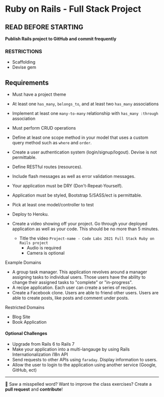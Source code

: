 # Ruby on Rails - Full Stack Project

## READ BEFORE STARTING

**Publish Rails project to GitHub and commit frequently**<br>

### RESTRICTIONS 
- Scaffolding 
- Devise gem

## Requirements

- Must have a project theme
- At least one `has_many`, `belongs_to`, and at least two `has_many` associations
- Implement at least one `many-to-many` relationship with `has_many :through` association
- Must perform CRUD operations
- Define at least one scope method in your model that uses a custom query method such as `where` and `order`.
- Create a user authentication system (login/signup/logout). Devise is not permittable.
- Define RESTful routes (resources).
- Include flash messages as well as error validation messages.
- Your application must be DRY (Don't-Repeat-Yourself).
- Application must be styled, Bootstrap 5/SASS/ect is permittable.
- Pick at least one model/controller to test
- Deploy to Heroku.

- Create a video showing off your project. Go through your deployed application as well as your code. This should be no more than 5 minutes. 
  - Title the video `Project-name - Code Labs 2021 Full Stack Ruby on Rails project`
    - Audio is required
    - Camera is optional

Example Domains
- A group task manager. This application revolves around a manager assigning tasks to individual users. Those users have the ability to change their assigned tasks to "complete" or "in-progress". 
- A recipe application. Each user can create a series of recipes.
- Create a Facebook clone. Users are able to friend other users. Users are able to create posts, like posts and comment under posts.

Restricted Domains 
- Blog Site
- Book Application

#### Optional Challenges
- Upgrade from Rails 6 to Rails 7
- Make your application into a multi-langauge by using Rails Internationalization i18n API
- Send requests to other APIs using `faraday`. Display information to users.
- Allow the user to login to the application using another service (Google, GitHub, ect)

---

:wave: Saw a misspelled word? Want to improve the class exercises? Create a **pull request** and **contribute**!
